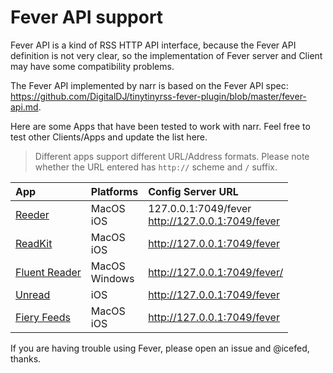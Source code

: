 # Fever API support

Fever API is a kind of RSS HTTP API interface, because the Fever API definition is not very clear, so the implementation of Fever server and Client may have some compatibility problems.

The Fever API implemented by narr is based on the Fever API spec: https://github.com/DigitalDJ/tinytinyrss-fever-plugin/blob/master/fever-api.md.

Here are some Apps that have been tested to work with narr. Feel free to test other Clients/Apps and update the list here.

>  Different apps support different URL/Address formats.  Please note whether the URL entered has `http://` scheme and `/` suffix.

| App                                                                       | Platforms        | Config Server URL                                   |
|:------------------------------------------------------------------------- | ---------------- |:--------------------------------------------------- |
| [Reeder](https://reederapp.com/)                                          | MacOS<br>iOS     | 127.0.0.1:7049/fever<br>http://127.0.0.1:7049/fever |
| [ReadKit](https://readkit.app/)                                           | MacOS<br>iOS     | http://127.0.0.1:7049/fever                         |
| [Fluent Reader](https://github.com/yang991178/fluent-reader)              | MacOS<br>Windows | http://127.0.0.1:7049/fever/                        |
| [Unread](https://apps.apple.com/us/app/unread-an-rss-reader/id1363637349) | iOS              | http://127.0.0.1:7049/fever                         |
| [Fiery Feeds](https://voidstern.net/fiery-feeds)                          | MacOS<br>iOS     | http://127.0.0.1:7049/fever                         |

If you are having trouble using Fever, please open an issue and @icefed, thanks.
